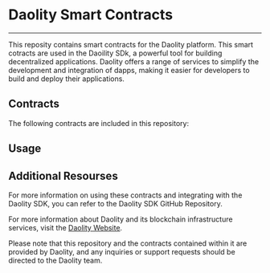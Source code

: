 # Daolity Smart Contracts
----------------------------------------------------------------

This reposity contains smart contracts for the Daolity platform. This smart cotracts are used in the Daoility SDk, a powerful tool for building decentralized applications. Daolity offers a range of services to simplify the development and integration of dapps, making it easier for developers to build and deploy their applications. 


## Contracts
The following contracts are included in this repository:




## Usage




## Additional Resourses

For more information on using these contracts and integrating with the Daolity SDK, you can refer to the Daolity SDK GitHub Repository.

For more information about Daolity and its blockchain infrastructure services, visit the [Daolity Website](https://www.daolity.com).

Please note that this repository and the contracts contained within it are provided by Daolity, and any inquiries or support requests should be directed to the Daolity team.